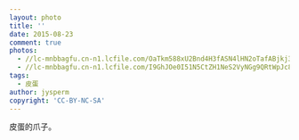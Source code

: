 ```yaml
---
layout: photo
title: ''
date: 2015-08-23
comment: true
photos:
  - //lc-mnbbagfu.cn-n1.lcfile.com/OaTkm588xU2Bnd4H3fASN4lHN2oTafABjkj3jY9f.jpg?imageView2/1/w/900/h/600
  - //lc-mnbbagfu.cn-n1.lcfile.com/I9GhJOe0I51N5CtZH1NeS2VyNGg9QRtWpJc8jfeI.jpg?imageView2/1/w/900/h/600
tags:
  - 皮蛋
author: jysperm
copyright: 'CC-BY-NC-SA'
---
```

皮蛋的爪子。
